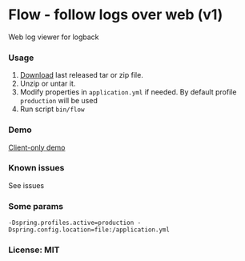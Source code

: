 Flow - follow logs over web (v1)
==============
Web log viewer for logback

### Usage
1. [Download](https://github.com/avvero/flow/releases) last released tar or zip file.  
2. Unzip or untar it.
3. Modify properties in `application.yml` if needed. By default profile `production` will be used
4. Run script `bin/flow`

### Demo
[Client-only demo](http://avvero.github.io/flow)

### Known issues
See issues

### Some params
```
-Dspring.profiles.active=production -Dspring.config.location=file:/application.yml
```

### License: MIT
